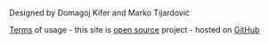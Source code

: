 
Designed by Domagoj Kifer and Marko Tijardović

[Terms](/terms) of usage -
this site is [open source](https://github.com/kiferd/farmebs-wp/) project - 
hosted on [GitHub](https://github.com/)

